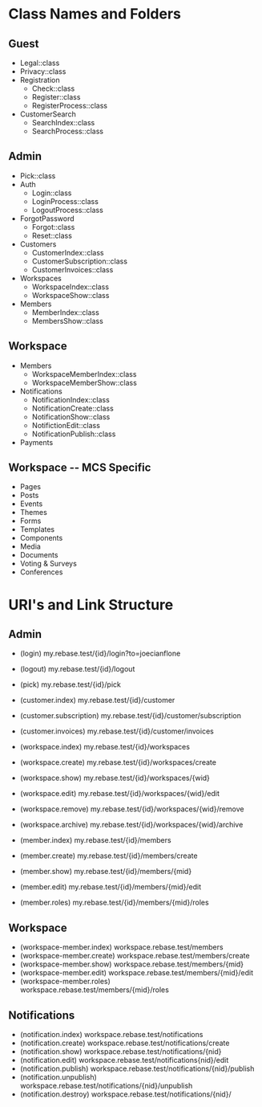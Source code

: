# Class Names and Folders

## Guest

-  Legal::class
-  Privacy::class
-  Registration
   -  Check::class
   -  Register::class
   -  RegisterProcess::class
-  CustomerSearch
   -  SearchIndex::class
   -  SearchProcess::class

## Admin

-  Pick::class
-  Auth
   -  Login::class
   -  LoginProcess::class
   -  LogoutProcess::class
- ForgotPassword
  - Forgot::class
  - Reset::class
-  Customers
   -  CustomerIndex::class
   -  CustomerSubscription::class
   -  CustomerInvoices::class
-  Workspaces
   -  WorkspaceIndex::class
   -  WorkspaceShow::class
-  Members
   -  MemberIndex::class
   -  MembersShow::class

## Workspace

-  Members
   -  WorkspaceMemberIndex::class
   -  WorkspaceMemberShow::class
-  Notifications
   -  NotificationIndex::class
   -  NotificationCreate::class
   -  NotificationShow::class
   -  NotifictionEdit::class
   -  NotificationPublish::class
-  Payments

## Workspace -- MCS Specific

-  Pages
-  Posts
-  Events
-  Themes
-  Forms
-  Templates
-  Components
-  Media
-  Documents
-  Voting & Surveys
-  Conferences

# URI's and Link Structure

## Admin

-  (login) my.rebase.test/{id}/login?to=joecianflone
-  (logout) my.rebase.test/{id}/logout
-  (pick) my.rebase.test/{id}/pick

-  (customer.index) my.rebase.test/{id}/customer
-  (customer.subscription) my.rebase.test/{id}/customer/subscription
-  (customer.invoices) my.rebase.test/{id}/customer/invoices

-  (workspace.index) my.rebase.test/{id}/workspaces
-  (workspace.create) my.rebase.test/{id}/workspaces/create
-  (workspace.show) my.rebase.test/{id}/workspaces/{wid}
-  (workspace.edit) my.rebase.test/{id}/workspaces/{wid}/edit
-  (workspace.remove) my.rebase.test/{id}/workspaces/{wid}/remove
-  (workspace.archive) my.rebase.test/{id}/workspaces/{wid}/archive

-  (member.index) my.rebase.test/{id}/members
-  (member.create) my.rebase.test/{id}/members/create
-  (member.show) my.rebase.test/{id}/members/{mid}
-  (member.edit) my.rebase.test/{id}/members/{mid}/edit
-  (member.roles) my.rebase.test/{id}/members/{mid}/roles

## Workspace

-  (workspace-member.index) workspace.rebase.test/members
-  (workspace-member.create) workspace.rebase.test/members/create
-  (workspace-member.show) workspace.rebase.test/members/{mid}
-  (workspace-member.edit) workspace.rebase.test/members/{mid}/edit
-  (workspace-member.roles) workspace.rebase.test/members/{mid}/roles

## Notifications

-  (notification.index) workspace.rebase.test/notifications
-  (notification.create) workspace.rebase.test/notifications/create
-  (notification.show) workspace.rebase.test/notifications/{nid}
-  (notification.edit) workspace.rebase.test/notifications{nid}/edit
-  (notification.publish) workspace.rebase.test/notifications/{nid}/publish
-  (notification.unpublish) workspace.rebase.test/notifications/{nid}/unpublish
-  (notification.destroy) workspace.rebase.test/notifications/{nid}/
